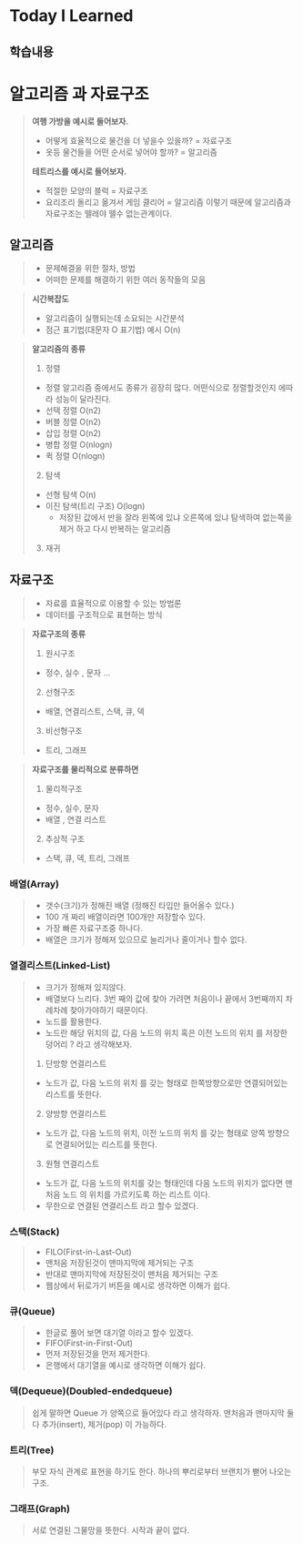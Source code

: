 # Today I Learned

## 학습내용

# 알고리즘 과 자료구조
>**여행 가방을 예시로 들어보자.**
>- 어떻게 효율적으로 물건을 더 넣을수 있을까? = 자료구조
>- 옷등 물건들을 어떤 순서로 넣어야 할까? = 알고리즘
>
>**테트리스를 예시로 들어보자.**
>- 적절한 모양의 블럭 = 자료구조
>- 요리조리 돌리고 옮겨서 게임 클리어 = 알고리즘
>이렇기 때문에 알고리즘과 자료구조는 뗄레야 뗄수 없는관계이다.

## 알고리즘
>- 문제해결을 위한 절차, 방법
>- 어떠한 문제를 해결하기 위한 여러 동작들의 모음

>**시간복잡도**
>- 알고리즘이 실행되는데 소요되는 시간분석
>- 점근 표기법(대문자 O 표기법) 예시 O(n)

>**알고리즘의 종류**
> 1. 정렬
>- 정렬 알고리즘 중에서도 종류가 굉장히 많다. 어떤식으로 정렬할것인지 에따라 성능이 달라진다.
>- 선택 정렬 O(n2)
>- 버블 정렬 O(n2)
>- 삽입 정렬 O(n2)
>- 병합 정렬 O(nlogn)
>- 퀵 정렬 O(nlogn)
> 2. 탐색
>- 선형 탐색 O(n)
>- 이진 탐색(트리 구조) O(logn) 
>    - 저장된 값에서 반을 잘라 왼쪽에 있냐 오른쪽에 있냐 탐색하여 없는쪽을 제거 하고 다시 반복하는 알고리즘
> 3. 재귀

## 자료구조
>- 자료를 효율적으로 이용할 수 있는 방법론
>- 데이터를 구조적으로 표현하는 방식

>**자료구조의 종류**
>1. 원시구조
>- 정수, 실수 , 문자 ...
>2. 선형구조
>- 배열, 연결리스트, 스택, 큐, 덱
>3. 비선형구조
>- 트리, 그래프

>**자료구조를 물리적으로 분류하면**
>1. 물리적구조
>- 정수, 실수, 문자
>- 배열 , 연결 리스트
>2. 추상적 구조
>- 스택, 큐, 덱, 트리, 그래프

### 배열(Array)
>- 갯수(크기)가 정해진 배열 (정해진 타입만 들어올수 있다.)
>- 100 개 짜리 배열이라면 100개만 저장할수 있다.
>- 가장 빠른 자료구조중 하나다.
>- 배열은 크기가 정해져 있으므로 늘리거나 줄이거나 할수 없다.

### 열결리스트(Linked-List)
>- 크기가 정해져 있지않다.
>- 배열보다 느리다. 3번 째의 값에 찾아 가려면 처음이나 끝에서 3번째까지 차례차례 찾아가야하기 때문이다.
>- 노드를 활용한다.
>- 노드란 해당 위치의 값, 다음 노드의 위치 혹은 이전 노드의 위치 를 저장한 덩어리 ? 라고 생각해보자.
> 
> 1. 단방향 연결리스트
> - 노드가 값, 다음 노드의 위치 를 갖는 형태로 한쪽방향으로만 연결되어있는 리스트를 뜻한다.
> 2. 양방향 연결리스트
> - 노드가 값, 다음 노드의 위치, 이전 노드의 위치 를 갖는 형태로 양쪽 방향으로 연결되어있는 리스트를 뜻한다.
> 3. 원형 연결리스트
>- 노드가 값, 다음 노드의 위치를 갖는 형태인데 다음 노드의 위치가 없다면 맨처음 노드 의 위치를 가르키도록 하는 리스트 이다.
>- 무한으로 연결된 연결리스트 라고 할수 있겠다.

### 스택(Stack)
>- FILO(First-in-Last-Out)
>- 맨처음 저장된것이 맨마지막에 제거되는 구조
>- 반대로 맨마지막에 저장된것이 맨처음 제거되는 구조
>- 웹상에서 뒤로가기 버튼을 예시로 생각하면 이해가 쉽다.

### 큐(Queue)
>- 한글로 풀어 보면 대기열 이라고 할수 있겠다.
>- FIFO(First-in-First-Out)
>- 먼저 저장된것을 먼저 제거한다.
>- 은행에서 대기열을 예시로 생각하면 이해가 쉽다.

### 덱(Dequeue)(Doubled-endedqueue)
> 쉽게 말하면 Queue 가 양쪽으로 들어있다 라고 생각하자.
> 맨처음과 맨마지막 둘다 추가(insert), 제거(pop) 이 가능하다.

### 트리(Tree)
> 부모 자식 관계로 표현을 하기도 한다.
> 하나의 뿌리로부터 브랜치가 뻗어 나오는 구조.

### 그래프(Graph)
> 서로 연결된 그물망을 뜻한다.
> 시작과 끝이 없다.

